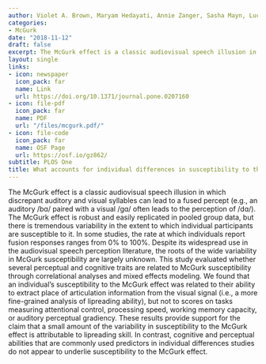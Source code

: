 ```yaml
---
author: Violet A. Brown, Maryam Hedayati, Annie Zanger, Sasha Mayn, Lucia Ray, Naseem H. Dillman-Hasso, Julia F. Strand
categories:
- McGurk
date: "2018-11-12"
draft: false
excerpt: The McGurk effect is a classic audiovisual speech illusion in which discrepant auditory and visual syllables can lead to a fused percept (e.g., an auditory /bɑ/ paired with a visual /gɑ/ often leads to the perception of /dɑ/). The McGurk effect is robust and easily replicated in pooled group data, but there is tremendous variability in the extent to which individual participants are susceptible to it...
layout: single
links:
- icon: newspaper
  icon_pack: far
  name: Link
  url: https://doi.org/10.1371/journal.pone.0207160
- icon: file-pdf
  icon_pack: far
  name: PDF
  url: "/files/mcgurk.pdf/"
- icon: file-code
  icon_pack: far
  name: OSF Page
  url: https://osf.io/gz862/
subtitle: PLOS One
title: What accounts for individual differences in susceptibility to the McGurk effect?
---
```

The McGurk effect is a classic audiovisual speech illusion in which discrepant auditory and visual syllables can lead to a fused percept (e.g., an auditory /bɑ/ paired with a visual /gɑ/ often leads to the perception of /dɑ/). The McGurk effect is robust and easily replicated in pooled group data, but there is tremendous variability in the extent to which individual participants are susceptible to it. In some studies, the rate at which individuals report fusion responses ranges from 0% to 100%. Despite its widespread use in the audiovisual speech perception literature, the roots of the wide variability in McGurk susceptibility are largely unknown. This study evaluated whether several perceptual and cognitive traits are related to McGurk susceptibility through correlational analyses and mixed effects modeling. We found that an individual’s susceptibility to the McGurk effect was related to their ability to extract place of articulation information from the visual signal (i.e., a more fine-grained analysis of lipreading ability), but not to scores on tasks measuring attentional control, processing speed, working memory capacity, or auditory perceptual gradiency. These results provide support for the claim that a small amount of the variability in susceptibility to the McGurk effect is attributable to lipreading skill. In contrast, cognitive and perceptual abilities that are commonly used predictors in individual differences studies do not appear to underlie susceptibility to the McGurk effect.